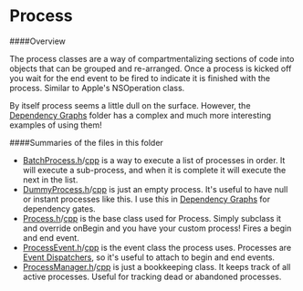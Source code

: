 # Process

####Overview

The process classes are a way of compartmentalizing sections of code into objects that can be grouped and re-arranged.  Once a process is kicked off you wait for the end event to be fired to indicate it is finished with the process.  Similar to Apple's NSOperation class.  

By itself process seems a little dull on the surface.  However, the [Dependency Graphs](/DependencyGraph) folder has a complex and much more interesting examples of using them!
  
####Summaries of the files in this folder 

* [BatchProcess.h](BatchProcess.h)/[cpp](BatchProcess.cpp) is a way to execute a list of processes in order.  It will execute a sub-process, and when it is complete it will execute the next in the list.
* [DummyProcess.h](DummyProcess.h)/[cpp](DummyProcess.cpp) is just an empty process.  It's useful to have null or instant processes like this.  I use this in [Dependency Graphs](/DependencyGraph) for dependency gates.
* [Process.h](Process.h)/[cpp](Process.cpp) is the base class used for Process.  Simply subclass it and override onBegin and you have your custom process!  Fires a begin and end event.
* [ProcessEvent.h](ProcessEvent.h)/[cpp](ProcessEvent.cpp) is the event class the process uses.  Processes are [Event Dispatchers](/Event), so it's useful to attach to begin and end events.
* [ProcessManager.h](ProcessManager.h)/[cpp](ProcessManager.cpp) is just a bookkeeping class.  It keeps track of all active processes.  Useful for tracking dead or abandoned processes.
